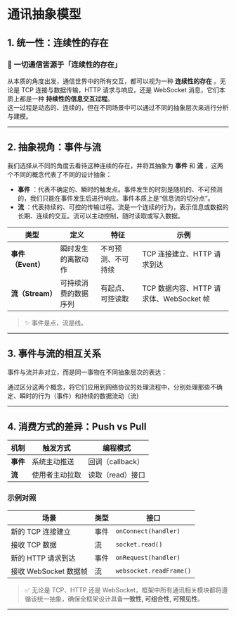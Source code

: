 # 通讯抽象模型

## 1. 统一性：连续性的存在

### 🌟 一切通信皆源于「连续性的存在」

从本质的角度出发，通信世界中的所有交互，都可以视为一种 **连续性的存在** 。无论是 TCP 连接与数据传输，HTTP 请求与响应，还是
WebSocket 消息，它们本质上都是一种 **持续性的信息交互过程**。  
这一过程是动态的、连续的，但在不同场景中可以通过不同的抽象层次来进行分析与建模。

---

## 2. 抽象视角：事件与流

我们选择从不同的角度去看待这种连续的存在，并将其抽象为 **事件** 和 **流** ，这两个不同的概念代表了不同的设计抽象：

- **事件** ：代表不确定的、瞬时的触发点。事件发生的时刻是随机的、不可预测的，我们只能在事件发生后进行响应。事件本质上是“信息流的切分点”。
- **流** ：代表持续的、可控的传输过程。流是一个连续的行为，表示信息或数据的长期、连续的交互。流可以主动控制，随时读取或写入数据。

| 类型            | 定义         | 特征        | 示例                            |
|---------------|------------|-----------|-------------------------------|
| **事件（Event）** | 瞬时发生的离散动作  | 不可预测、不可持续 | TCP 连接建立、HTTP 请求到达            |
| **流（Stream）** | 可持续消费的数据序列 | 有起点、可控读取  | TCP 数据内容、HTTP 请求体、WebSocket 帧 |

> ✨ 事件是点，流是线。

---

## 3. 事件与流的相互关系

事件与流并非对立，而是同一事物在不同抽象层次的表达：

通过区分这两个概念，将它们应用到网络协议的处理流程中，分别处理那些不确定、瞬时的行为（事件）和持续的数据流动（流)

---

## 4. 消费方式的差异：Push vs Pull

| 机制     | 触发方式    | 编程模式         |
|--------|---------|--------------|
| **事件** | 系统主动推送  | 回调（callback） |
| **流**  | 使用者主动拉取 | 读取（read）接口   |

### 示例对照

| 场景               | 类型 | 接口                      |
|------------------|----|-------------------------|
| 新的 TCP 连接建立      | 事件 | `onConnect(handler)`    |
| 接收 TCP 数据        | 流  | `socket.read()`         |
| 新的 HTTP 请求到达     | 事件 | `onRequest(handler)`    |
| 接收 WebSocket 数据帧 | 流  | `websocket.readFrame()` |

> ✅ 无论是 TCP、HTTP 还是 WebSocket，框架中所有通讯相关模块都将遵循该统一抽象，确保全框架设计具备**一致性, 可组合性, 可预见性**。

---
